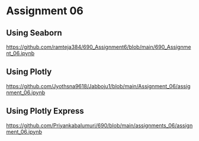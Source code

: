 # Assignment 06

## Using Seaborn

https://github.com/ramteja384/690_Assignment6/blob/main/690_Assignment_06.ipynb

## Using Plotly

https://github.com/Jyothsna9618/Jabboju1/blob/main/Assignment_06/assignment_06.ipynb

## Using Plotly Express

https://github.com/Priyankabalumuri/690/blob/main/assignments_06/assignment_06.ipynb
